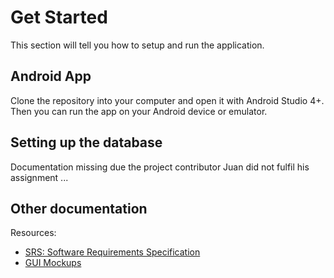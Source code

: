 # Get Started

This section will tell you how to setup and run the application.
 
## Android App 

Clone the repository into your computer and open it with Android Studio 4+. 
Then you can run the app on your Android device or emulator. 

## Setting up the database

Documentation missing due the project contributor Juan did not fulfil his assignment ...

## Other documentation

Resources:
- [SRS: Software Requirements Specification](pdf/awis-android-srs.pdf)
- [GUI Mockups](pdf/awis-android-srs.pdf)
